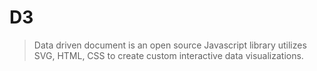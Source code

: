 # D3

> Data driven document is an open source Javascript library utilizes SVG, HTML, CSS to create custom interactive data visualizations.


